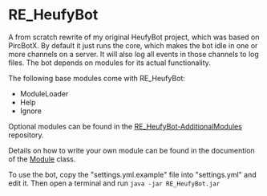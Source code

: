 RE_HeufyBot
===========

A from scratch rewrite of my original HeufyBot project, which was based on PircBotX. By default it just runs the core, which makes the bot idle in one or more channels on a server. It will also log all events in those channels to log files. The bot depends on modules for its actual functionality.

The following base modules come with RE_HeufyBot:

- ModuleLoader
- Help
- Ignore

Optional modules can be found in the [RE_HeufyBot-AdditionalModules](https://github.com/Heufneutje/RE_HeufyBot-AdditionalModules) repository.

Details on how to write your own module can be found in the documention of the [Module](https://github.com/Heufneutje/RE_HeufyBot/blob/master/src/heufybot/modules/Module.java) class.

To use the bot, copy the "settings.yml.example" file into "settings.yml" and edit it. Then open a terminal and run `java -jar RE_HeufyBot.jar`
